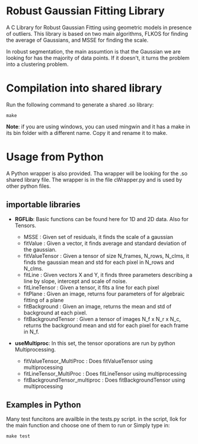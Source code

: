 # Robust Gaussian Fitting Library #
A C Library for Robust Gaussian Fitting using geometric models in presence of outliers. This library is based on two main algorithms, FLKOS for finding the average of Gaussians, and MSSE for finding the scale.

In robust segmentation, the main assumtion is that the Gaussian we are looking for has the majority of data points. If it doesn't, it turns the problem into a clustering problem.

# Compilation into shared library #
Run the following command to generate a shared .so library:
```
make
```
**Note**: if you are using windows, you can used mingwin and it has a make in its bin folder with a different name. Copy it and rename it to make.
# Usage from Python #
A Python wrapper is also provided. Tha wrapper will be looking for the .so shared library file. The wrapper is in the file cWrapper.py and is used by other python files.

## importable libraries ##
* __RGFLib__: Basic functions can be found here for 1D and 2D data. Also for Tensors.
	* MSSE : Given set of residuals, it finds the scale of a gaussian
	* fitValue : Given a vector, it finds average and standard deviation of the gaussian.
	* fitValueTensor : Given a tensor of size N_frames, N_rows, N_clms, it finds the gaussian mean and std for each pixel in N_rows and N_clms.
	* fitLine : Given vectors X and Y, it finds three parameters describing a line by slope, intercept and scale of noise.
	* fitLineTensor : Given a tensor, it fits a line for each pixel
	* fitPlane : Given an image, returns four parameters of for algebraic fitting of a plane
	* fitBackground : Given an image, returns the mean and std of background at each pixel.
	* fitBackgroundTensor : Given a tensor of images N_f x N_r x N_c, returns the background mean and std for each pixel for each frame in N_f.

* __useMultiproc__: In this set, the tensor oporations are run by python Multiprocessing.
	* fitValueTensor_MultiProc : Does fitValueTensor using multiprocessing
	* fitLineTensor_MultiProc : Does fitLineTensor using multiprocessing
	* fitBackgroundTensor_multiproc : Does fitBackgroundTensor using multiprocessing

## Examples in Python ##
Many test funcitons are availble in the tests.py script. in the script, llok for the main function and choose one of them to run or Simply type in:
```
make test
```
